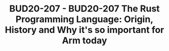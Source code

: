 ---
categories:
- BUD20
image:
  featured: 'true'
  path: https://static.linaro.org/connect/bud20/images/BUD20-207.png
session_id: BUD20-207
session_speakers:
- speaker_bio: Florian:<br /> <br /> Florian works for Ferrous Systems and has been
    closely involved with the evolution of Rust in his capacity as a Rust Language
    Core Team Observer and a member of the Governance working group. <br /> <br />
    Florian is a noted Rust evangelist and his lectures included in most major Rust
    events around the world are very popular. He regularly runs training workshops
    on Rust.<br /> <br /> As a part of Ferrous Systems he works with key embedded
    Rust projects running on Arm silicon.<br /> <br /> Robin:<br /> <br /> Robin works
    for Arm and dabbles in operating system stacks and systems programming languages.<br
    /> <br /> Robin is a part of Arm's system software architecture team at Cambridge,
    UK.<br /> <br /> His primary focus is open source software used in safety critical
    domains. He spends his time working with system software and hardware designers
    to find ways in which Arm's safety conscious partners can benefit from open source
    software.
  speaker_company: Arm
  speaker_image: http://avatars.sched.co/4/96/7250040/avatar.jpg.320x320px.jpg?8e8
  speaker_name: Robin Randhawa
  speaker_position: Technical Director - System Software Architecture
  speaker_role: attendee, speaker
session_track: Security
tag: session
tags: Security
title: 'BUD20-207 - BUD20-207 The Rust Programming Language: Origin, History and Why
  it''s so important for Arm today'
---